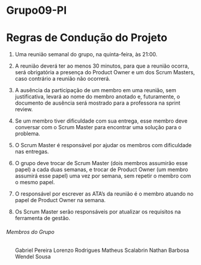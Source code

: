 # Grupo09-PI
<h1>Regras de Condução do Projeto</h1>

1. Uma reunião semanal do grupo, na quinta-feira, às 21:00.

2. A reunião deverá ter ao menos 30 minutos, para que a reunião ocorra, será obrigatória a presença do Product Owner e um dos Scrum Masters, caso contrário a reunião não ocorrerá.

3. A ausência da participação de um membro em uma reunião, sem justificativa, levará ao nome do membro anotado e, futuramente, o documento de ausência será mostrado para a professora na sprint review.

4. Se um membro tiver dificuldade com sua entrega, esse membro deve conversar com o Scrum Master para encontrar uma solução para o problema.

5. O Scrum Master é responsável por ajudar os membros com dificuldade nas entregas.

6. O grupo deve trocar de Scrum Master (dois membros assumirão esse papel) a cada duas semanas, e trocar de Product Owner (um membro assumirá esse papel) uma vez por semana, sem repetir o membro com o mesmo papel.

7. O responsável por escrever as ATA’s da reunião é o membro atuando no papel de Product Owner na semana.

8. Os Scrum Master serão responsáveis por atualizar os requisitos na ferramenta de gestão.

<h6>Membros do Grupo</h6>
<ol>
  Gabriel Pereira
  Lorenzo Rodrigues
  Matheus Scalabrin
  Nathan Barbosa
  Wendel Sousa
</ol>
